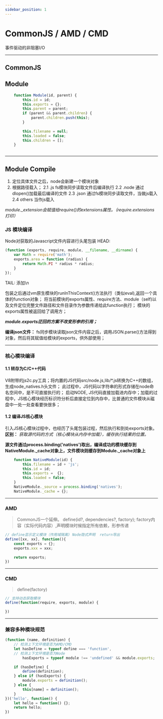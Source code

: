 ```yaml
---
sidebar_position: 1
---
```


# CommonJS / AMD / CMD

事件驱动的非阻塞I/O

---
## CommonJS
## Module
``` JavaScript
    function Module(id, parent) {
        this.id = id;
        this.exports = {};
        this.parent = parent;
        if (parent && parent.children) {
            parent.children.push(this);
        }
        
        this.filename = null;
        this.loaded = false;
        this.children = [];
    }
    
```
---
## Module Compile
1.  定位具体文件之后，node会新建一个模块对象
2.  根据路径载入；
    2.1 .js  fs模块同步读取文件后编译执行
    2.2 .node 通过dlopen()加载最后编译的文件
    2.3 .json 通过fs模块同步读取文件，当做js载入
    2.4 others 当作js载入

*module._extension会赋值给require()的extensions属性。（require.extensions打印）*

### JS 模块编译
Node对获取的Javascript文件内容进行头尾包装
HEAD:
``` JavaScript
(function (exports, require, module, __filename, __dirname) {
    var Math = require('math');
    exports.area = function (radius) {
        return Math.PI * radius * radius;
    }
});
```
TAIL: 添加\n

包装之后通过vm原生模块的runInThisContext()方法执行（类似eval),返回一个具体的function对象；
将当前模块的exports属性、require方法、module（self)以及文件定位完整文件路径和文件目录作为参数传递给此function执行；
模块的exports属性被返回给了调用方；

***module.exports迂回的方案不改变形参的引用；***

**编译json文件：** fs同步模块读取json文件内容之后，调用JSON.parse()方法得到对象，然后将其赋值给模块的exports，供外部使用；

--- 
### 核心模块编译
#### 1.1 转存为C/C++代码
V8附带的js2c.py工具；将内置的JS代码src/node.js,lib/*.js转换为C++的数组，生成node_natives.h头文件；
此过程中，JS代码以字符串的形式存储在node命名空间中，是不可直接执行的；
启动NODE, JS代码直接加载进内存中；加载的过程中，JS核心模块经历标识符分析后直接定位到内存中，比普通的文件模块从磁盘中一处一处查看要快很多；

#### 1.2 编译JS核心模块
引入JS核心模块过程中，也经历了头尾包装过程，然后执行和到处exports对象。
**区别：**  *获取源代码的方式（核心模块从内存中加载），缓存执行结果的位置。*

**源文件通过process.binding('natives')取出，编译成功的模块缓存到NativeModule._cache对象上，文件模块则缓存到Module._cache对象上**

``` JavaScript
    function NativeModule(id) {
        this.filename = id + 'js';
        this.id = id;
        this.exports =  {};
        this.loaded = false;
    }
    NativeModule._source = process.binding('natives');
    NativeModule._cache = {};
```

----

### AMD
>CommonJS一个延伸。 define(id?, dependencies?, factory);  factory内容（实际代码内容）,声明模块时候指定所有依赖，形参传递
``` JavaScript
// define显示定义模块（作用域隔离) Node隐式声明  return导出
define([xx, xx], function(){
    const exports = {};
    exports.xxx = xxx;
    
    return exports;
})

```

----

### CMD
>define(factory)
``` JavaScript
// 支持动态获取模块
define(function(require, exports, module) {
    
})
```

----

### 兼容多种模块规范
``` JavaScript
(function (name, definition) {
    // 检测上下文环境是否为AMD/CMD
    let hasDefine = typeof define === 'function',
    // 检测上下文环境是否为Node
        hasExports = typeof module !== 'undefined' && module.exports;
    
    if (hasDefine) {
        define(definition);
    } else if (hasExports) {
        module.exports = definition();
    } else {
        this[name] = definition();
    }
})('hello', function() {
    let hello = function() {};
    return hello;
})
```
